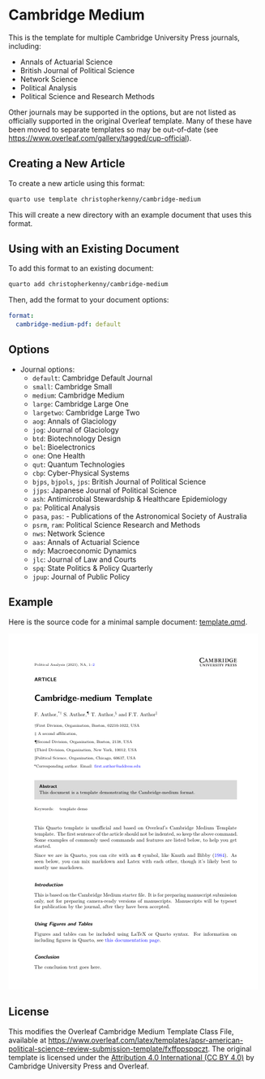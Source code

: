 
# Cambridge Medium

This is the template for multiple Cambridge University Press journals, including:

- Annals of Actuarial Science
- British Journal of Political Science
- Network Science
- Political Analysis
- Political Science and Research Methods

Other journals may be supported in the options, but are not listed as officially supported in the original Overleaf template. Many of these have been moved to separate templates so may be out-of-date (see <https://www.overleaf.com/gallery/tagged/cup-official>).

## Creating a New Article

To create a new article using this format:

```bash
quarto use template christopherkenny/cambridge-medium
```

This will create a new directory with an example document that uses this format.

## Using with an Existing Document

To add this format to an existing document:

```bash
quarto add christopherkenny/cambridge-medium
```

Then, add the format to your document options:

```yaml
format:
  cambridge-medium-pdf: default
```    

## Options

- Journal options:
  - `default`: Cambridge Default Journal
  - `small`: Cambridge Small
  - `medium`: Cambridge Medium
  - `large`: Cambridge Large One
  - `largetwo`: Cambridge Large Two
  - `aog`: Annals of Glaciology
  - `jog`: Journal of Glaciology
  - `btd`: Biotechnology Design
  - `bel`: Bioelectronics
  - `one`: One Health
  - `qut`: Quantum Technologies
  - `cbp`: Cyber-Physical Systems
  - `bjps`, `bjpols`, `jps`: British Journal of Political Science
  - `jjps`: Japanese Journal of Political Science
  - `ash`: Antimicrobial Stewardship \& Healthcare Epidemiology
  - `pa`: Political Analysis
  - `pasa`, `pas`: - Publications of the Astronomical Society of Australia
  - `psrm`, `ram`: Political Science Research and Methods
  - `nws`: Network Science
  - `aas`: Annals of Actuarial Science
  - `mdy`: Macroeconomic Dynamics
  - `jlc`: Journal of Law and Courts
  - `spq`: State Politics & Policy Quarterly
  - `jpup`: Journal of Public Policy



## Example

Here is the source code for a minimal sample document: [template.qmd](template.qmd).

<!-- pdftools::pdf_convert('template.pdf',pages = 1)  -->
![[template.qmd](template.qmd)](template_1.png)

## License

This modifies the Overleaf Cambridge Medium Template Class File, available at <https://www.overleaf.com/latex/templates/apsr-american-political-science-review-submission-template/fxffppspqczt>. The original template is licensed under the [Attribution 4.0 International (CC BY 4.0)](https://creativecommons.org/licenses/by/4.0/) by Cambridge University Press and Overleaf.


